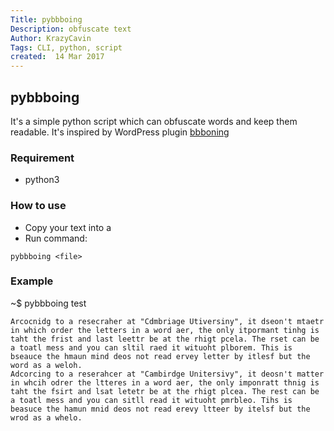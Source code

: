 ```yaml
---
Title: pybbboing
Description: obfuscate text
Author: KrazyCavin
Tags: CLI, python, script
created:  14 Mar 2017
---
```


## pybbboing
It's a simple python script which can obfuscate words and keep them readable. It's inspired by WordPress plugin [bbboning](http://www.oik-plugins.com/oik_shortcodes/bbboing-obfuscate-text-but-leave-it-readable/)

### Requirement
* python3

### How to use
- Copy your text into a <file>
- Run command:
```
pybbboing <file>
```

### Example
~$ pybbboing test
```
Arcocnidg to a resecraher at "Cdmbriage Utiversiny", it dseon't mtaetr in which order the letters in a word aer, the only itpormant tinhg is taht the frist and last leettr be at the rhigt pcela. The rset can be a toatl mess and you can sltil raed it wituoht plborem. This is bseauce the hmaun mind deos not read ervey letter by itlesf but the word as a weloh.
Adcorcing to a reserahcer at "Cambirdge Unitersivy", it deosn't matter in whcih odrer the ltteres in a word aer, the only imponratt thnig is taht the fsirt and lsat letetr be at the rhigt plcea. The rest can be a toatl mess and you can sitll read it wituoht pmrbleo. Tihs is beasuce the hamun mnid deos not read erevy ltteer by itelsf but the wrod as a whelo.
```
